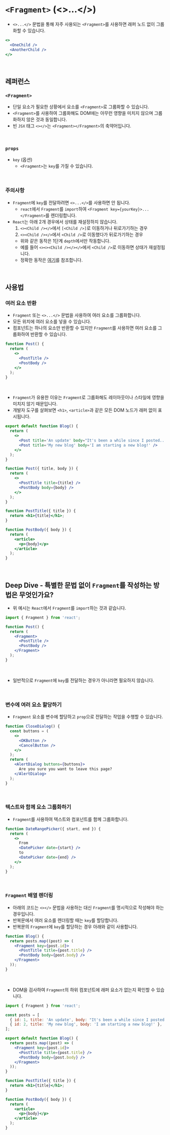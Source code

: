 # `<Fragment>` (<>...</>)

- `<>...</>` 문법을 통해 자주 사용되는 `<Fragment>`를 사용하면 래퍼 노드 없이 그룹화할 수 있습니다.

```jsx
<>
  <OneChild />
  <AnotherChild />
</>
```

<br>

## 레퍼런스

### `<Fragment>`

- 단일 요소가 필요한 상황에서 요소를 `<Fragment>`로 그룹화할 수 있습니다.
- `<Fragment>`를 사용하여 그룹화해도 DOM에는 아무런 영향을 미치지 않으며 그룹화하지 않은 것과 동일합니다.
- 빈 `JSX` 태그 `<></>`는 `<Fragment></Fragment>`의 축약어입니다.

<br>

### `props`

- `key` (옵션)
  - `<Fragment>`는 `key`를 가질 수 있습니다.

<br>

### 주의사항

- `Fragment`에 `key`를 전달하려면 `<>...</>`를 사용하면 안 됩니다.
  - `react`에서 `Fragment`를 `import`하여 `<Fragment key={yourKey}>...</Fragment>`를 렌더링합니다.
- `React`는 아래 2개 경우에서 상태를 재설정하지 않습니다.
  1. `<><Child /></>`에서 `[<Child />]`로 이동하거나 뒤로가기하는 경우
  2. `<><Child /></>`에서 `<Child />`로 이동했다가 뒤로가기하는 경우
  - 위와 같은 동작은 1단계 `depth`에서만 작동합니다.
  - 예를 들어 `<><><Child /></></>`에서 `<Child />`로 이동하면 상태가 재설정됩니다.
  - 정확한 동작은 [여기](https://gist.github.com/clemmy/b3ef00f9507909429d8aa0d3ee4f986b)를 참조합니다.

<br>

## 사용법

### 여러 요소 반환

- `Fragment` 또는 `<>...</>` 문법을 사용하여 여러 요소를 그룹화합니다.
- 모든 위치에 여러 요소를 넣을 수 있습니다.
- 컴포넌트는 하나의 요소만 반환할 수 있지만 `Fragment`를 사용하면 여러 요소를 그룹화하여 반환할 수 있습니다.

```jsx
function Post() {
  return (
    <>
      <PostTitle />
      <PostBody />
    </>
  );
}
```

<br>

- `Fragment`가 유용한 이유는 `Fragment`로 그룹화해도 레이아웃이나 스타일에 영향을 미치지 않기 때문입니다.
- 개발자 도구를 살펴보면 `<h1>`, `<article>`과 같은 모든 DOM 노드가 래퍼 없이 표시됩니다.

```jsx
export default function Blog() {
  return (
    <>
      <Post title='An update' body="It's been a while since I posted..." />
      <Post title='My new blog' body='I am starting a new blog!' />
    </>
  );
}

function Post({ title, body }) {
  return (
    <>
      <PostTitle title={title} />
      <PostBody body={body} />
    </>
  );
}

function PostTitle({ title }) {
  return <h1>{title}</h1>;
}

function PostBody({ body }) {
  return (
    <article>
      <p>{body}</p>
    </article>
  );
}
```

<br>

## Deep Dive - 특별한 문법 없이 `Fragment`를 작성하는 방법은 무엇인가요?

- 위 예시는 `React`에서 `Fragment`를 `import`하는 것과 같습니다.

```jsx
import { Fragment } from 'react';

function Post() {
  return (
    <Fragment>
      <PostTitle />
      <PostBody />
    </Fragment>
  );
}
```

<br>

- 일반적으로 `Fragment`에 `key`를 전달하는 경우가 아니라면 필요하지 않습니다.

<br>

### 변수에 여러 요소 할당하기

- `Fragment` 요소를 변수에 할당하고 `prop`으로 전달하는 작업을 수행할 수 있습니다.

```jsx
function CloseDialog() {
  const buttons = (
    <>
      <OKButton />
      <CancelButton />
    </>
  );
  return (
    <AlertDialog buttons={buttons}>
      Are you sure you want to leave this page?
    </AlertDialog>
  );
}
```

<br>

### 텍스트와 함께 요소 그룹화하기

- `Fragment`를 사용하여 텍스트와 컴포넌트를 함께 그룹화합니다.

```jsx
function DateRangePicker({ start, end }) {
  return (
    <>
      From
      <DatePicker date={start} />
      to
      <DatePicker date={end} />
    </>
  );
}
```

<br>

### `Fragment` 배열 렌더링

- 아래의 코드는 `<></>` 문법을 사용하는 대신 `Fragment`를 명시적으로 작성해야 하는 경우입니다.
- 반복문에서 여러 요소를 렌더링할 때는 `key`를 할당합니다.
- 반복문의 `Fragment`에 `key`를 할당하는 경우 아래와 같이 사용합니다.

```jsx
function Blog() {
  return posts.map((post) => (
    <Fragment key={post.id}>
      <PostTitle title={post.title} />
      <PostBody body={post.body} />
    </Fragment>
  ));
}
```

<br>

- DOM을 검사하여 `Fragment`의 하위 컴포넌트에 래퍼 요소가 없는지 확인할 수 있습니다.

```jsx
import { Fragment } from 'react';

const posts = [
  { id: 1, title: 'An update', body: "It's been a while since I posted..." },
  { id: 2, title: 'My new blog', body: 'I am starting a new blog!' },
];

export default function Blog() {
  return posts.map((post) => (
    <Fragment key={post.id}>
      <PostTitle title={post.title} />
      <PostBody body={post.body} />
    </Fragment>
  ));
}

function PostTitle({ title }) {
  return <h1>{title}</h1>;
}

function PostBody({ body }) {
  return (
    <article>
      <p>{body}</p>
    </article>
  );
}
```
